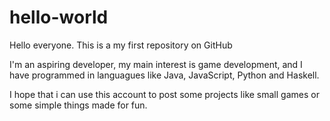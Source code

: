 # hello-world

Hello everyone. This is a my first repository on GitHub

I'm an aspiring developer, my main interest is game development, and I have programmed in languagues like Java, JavaScript, Python and Haskell.

I hope that i can use this account to post some projects like small games or some simple things made for fun.

